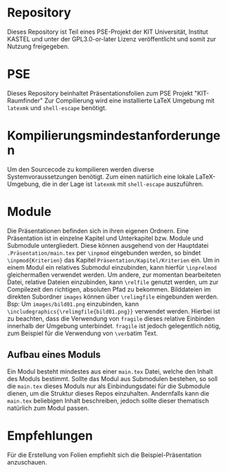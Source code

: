 # Repository
Dieses Repository ist Teil eines PSE-Projekt der KIT Universität, Institut KASTEL und unter der GPL3.0-or-later Lizenz veröffentlicht und somit zur Nutzung freigegeben.

# PSE
Dieses Repository beinhaltet Präsentationsfolien zum PSE Projekt "KIT-Raumfinder"
Zur Compilierung wird eine installierte LaTeX Umgebung mit `latexmk` und `shell-escape` benötigt.

# Kompilierungsmindestanforderungen
Um den Sourcecode zu kompilieren werden diverse Systemvoraussetzungen benötigt. Zum einen natürlich eine lokale LaTeX-Umgebung, die in der Lage ist `latexmk` mit `shell-escape` auszuführen.

# Module
Die Präsentationen befinden sich in ihren eigenen Ordnern. Eine Präsentation ist in einzelne Kapitel und Unterkapitel bzw. Module und Submodule untergliedert. Diese können ausgehend von der Hauptdatei `.Präsentation/main.tex` per `\inpmod` eingebunden werden, so bindet `\inpmod{Kriterien}` das Kapitel `Präsentation/Kapitel/Kriterien` ein. Um in einem Modul ein relatives Submodul einzubinden, kann hierfür `\inprelmod` gleichermaßen verwendet werden.
Um andere, zur momentan bearbeiteten Datei, relative Dateien einzubinden, kann `\relfile` genutzt werden, um zur Compilezeit den richtigen, absoluten Pfad zu bekommen.
Bilddateien im direkten Subordner `images` können über `\relimgfile` eingebunden werden. Bsp: Um `images/bild01.png` einzubinden, kann `\includegraphics{\relimgfile{bild01.png}}` verwendet werden.
Hierbei ist zu beachten, dass die Verwendung von `fragile` dieses relative Einbinden innerhalb der Umgebung unterbindet. `fragile` ist jedoch gelegentlich nötig, zum Beispiel für die Verwendung von `\verb`atim Text.

## Aufbau eines Moduls
Ein Modul besteht mindestes aus einer `main.tex` Datei, welche den Inhalt des Moduls bestimmt. Sollte das Modul aus Submodulen bestehen, so soll die `main.tex` dieses Moduls nur als Einbindungsdatei für die Submodule dienen, um die Struktur dieses Repos einzuhalten.
Andernfalls kann die `main.tex` beliebigen Inhalt beschreiben, jedoch sollte dieser thematisch natürlich zum Modul passen.

# Empfehlungen
Für die Erstellung von Folien empfiehlt sich die Beispiel-Präsentation anzuschauen.